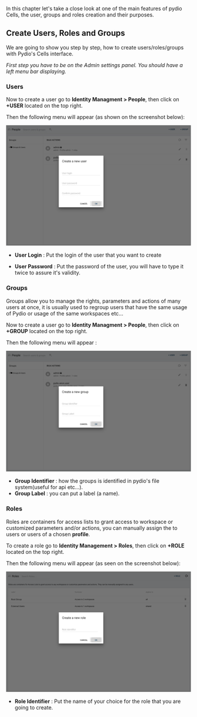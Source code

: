 In this chapter let's take a close look at one of the main features of pydio Cells, the user, groups and roles creation and their purposes.

## Create Users, Roles and Groups

We are going to show you step by step, how to create users/roles/groups with Pydio's Cells interface.

*First step you have to be on the Admin settings panel.*
*You should have a left menu bar displaying.*

### Users

Now to create a user go to **Identity Managment > People**, then click on **+USER** located on the top right.

Then the following menu will appear (as shown on the screenshot below):

![Create User image](/images/2_getting_started/create_user.png)

* **User Login** : Put the login of the user that you want to create

* **User Password** : Put the password of the user, you will have to type it twice to assure it's validity.

### Groups

Groups allow you to manage the rights, parameters and actions of many users at once, it is usually used to regroup users that have the same usage of Pydio or usage of the same workspaces etc...

Now to create a user go to **Identity Managment > People**, then click on **+GROUP** located on the top right.

Then the following menu will appear :

![Create User image](/images/2_getting_started/create_group.png)

* **Group Identifier** : how the groups is identified in pydio's file system(useful for api etc...).
* **Group Label** : you can put a label (a name).

### Roles

Roles are containers for access lists to grant access to workspace or customized parameters and/or actions, you can manually assign the to users or users of a chosen **profile**.

To create a role go to **Identity Management > Roles**, then click on **+ROLE** located on the top right.

Then the following menu will appear (as seen on the screenshot below):

![Create Role image](/images/2_getting_started/create_role.png)

* **Role Identifier** : Put the name of your choice for the role that you are going to create.
